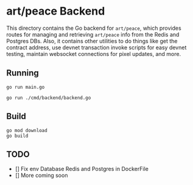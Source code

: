 # art/peace Backend

This directory contains the Go backend for `art/peace`, which provides routes for managing and retrieving `art/peace` info from the Redis and Postgres DBs. Also, it contains other utilities to do things like get the contract address, use devnet transaction invoke scripts for easy devnet testing, maintain websocket connections for pixel updates, and more.

## Running

```
go run main.go

go run ./cmd/backend/backend.go

```

## Build

```
go mod download
go build
```

## TODO 
- [] Fix env Database Redis and Postgres in DockerFile
- [] More coming soon